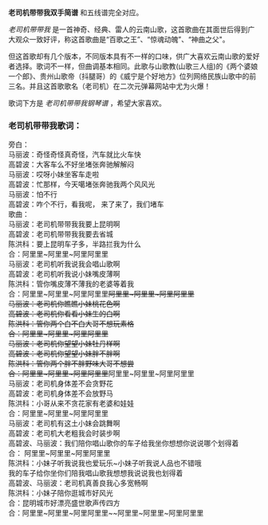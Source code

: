 

**老司机带带我双手简谱** 和五线谱完全对应。

_老司机带带我_ 是一首神奇、经典、雷人的云南山歌，这首歌曲在其面世后得到广大观众一致好评，称这首歌曲是“百歌之王”、“惊魂动魄”、“神曲之父"。

但这首歌却有几个版本，不同版本具有不一样的口味，供广大喜欢云南山歌的爱好者选择。歌词不一样，但曲调基本相同。此歌与山歌教(山歌三人组)的《两个婆娘一个郎》、贵州山歌帝（抖腿哥）的《威宁是个好地方》位列网络民族山歌中的前三名。并且这首歌歌名（老司机）在二次元弹幕网站中尤为火爆！

歌词下方是 _老司机带带我钢琴谱_ ，希望大家喜欢。

### 老司机带带我歌词：

旁白：  
马丽波：奇怪奇怪真奇怪，汽车就比火车快  
高碧波：大客车么不好坐堵张奔驰解解闷  
马丽波：哎呀小妹坐客车走啦  
高碧波：忙那样，今天噶堵张奔驰我两个风风光  
马丽波：怕不行  
高碧波：咋个不行，看我呢， 来了来了，我们堵车  
歌曲：  
马丽波：老司机带带我我要上昆明啊  
高碧波：老司机带带我我要去省城  
陈洪科：要上昆明车子多，半路拦我为什么  
合：阿里里~阿里里~阿里阿里里  
马丽波：老司机听我说我会唱山歌啊  
高碧波：老司机听我说小妹嘴皮薄啊  
陈洪科：管你嘴皮薄不薄我的老婆等着我  
合：阿里里~阿里里~阿里阿里里~~阿里里~阿里里~阿里阿里里  
马丽波：老司机你瞧瞧小妹桃花色啊  
高碧波：老司机你看看小妹生的白啊  
陈洪科：管你两个白不白大哥不想玩素格  
合：阿里里~阿里里~阿里阿里里  
马丽波：老司机你望望小妹牡丹样啊  
高碧波：老司机你望望小妹胖不胖啊  
陈洪科：管你两个胖不胖野味大哥不想尝  
合：阿里里~阿里里~阿里阿里里~~阿里里~阿里里~阿里阿里里  
马丽波：老司机身体差不会贪野花  
高碧波：老司机身体差不会放野马  
陈洪科：小哥从来不贪花家有老婆和娃娃  
合：阿里里~阿里里~阿里阿里里  
马丽波：老司机有这土小妹会跳舞啊  
高碧波：老司机大老粗我会时装步啊  
高碧波、马丽波：我们陪你唱山歌你的车子给我坐你想想你说说哪个划得着  
合： 阿里里~阿里里~阿里阿里里  
陈洪科：小妹子听我说我也爱玩乐~小妹子听我说人品也不错哦  
我的车子给你坐你们陪我唱山歌我想想我说说我也划得着  
高碧波、马丽波：老司机真善良我心多宽畅啊  
陈洪科：小妹子陪你逛城市好风光  
合：昆明城市好漂亮盛世歌声传四方  
合：阿里里~阿里里~阿里阿里里~~阿里里~阿里里~阿里阿里里

